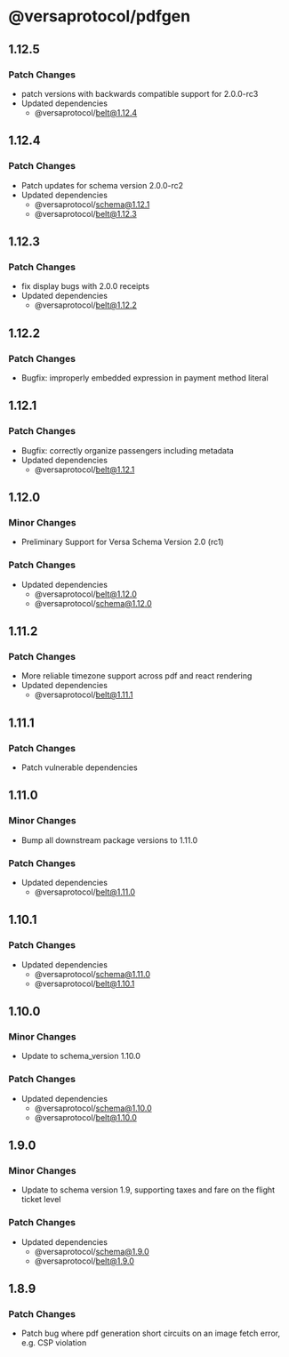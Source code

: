 # @versaprotocol/pdfgen

## 1.12.5

### Patch Changes

- patch versions with backwards compatible support for 2.0.0-rc3
- Updated dependencies
  - @versaprotocol/belt@1.12.4

## 1.12.4

### Patch Changes

- Patch updates for schema version 2.0.0-rc2
- Updated dependencies
  - @versaprotocol/schema@1.12.1
  - @versaprotocol/belt@1.12.3

## 1.12.3

### Patch Changes

- fix display bugs with 2.0.0 receipts
- Updated dependencies
  - @versaprotocol/belt@1.12.2

## 1.12.2

### Patch Changes

- Bugfix: improperly embedded expression in payment method literal

## 1.12.1

### Patch Changes

- Bugfix: correctly organize passengers including metadata
- Updated dependencies
  - @versaprotocol/belt@1.12.1

## 1.12.0

### Minor Changes

- Preliminary Support for Versa Schema Version 2.0 (rc1)

### Patch Changes

- Updated dependencies
  - @versaprotocol/belt@1.12.0
  - @versaprotocol/schema@1.12.0

## 1.11.2

### Patch Changes

- More reliable timezone support across pdf and react rendering
- Updated dependencies
  - @versaprotocol/belt@1.11.1

## 1.11.1

### Patch Changes

- Patch vulnerable dependencies

## 1.11.0

### Minor Changes

- Bump all downstream package versions to 1.11.0

### Patch Changes

- Updated dependencies
  - @versaprotocol/belt@1.11.0

## 1.10.1

### Patch Changes

- Updated dependencies
  - @versaprotocol/schema@1.11.0
  - @versaprotocol/belt@1.10.1

## 1.10.0

### Minor Changes

- Update to schema_version 1.10.0

### Patch Changes

- Updated dependencies
  - @versaprotocol/schema@1.10.0
  - @versaprotocol/belt@1.10.0

## 1.9.0

### Minor Changes

- Update to schema version 1.9, supporting taxes and fare on the flight ticket level

### Patch Changes

- Updated dependencies
  - @versaprotocol/schema@1.9.0
  - @versaprotocol/belt@1.9.0

## 1.8.9

### Patch Changes

- Patch bug where pdf generation short circuits on an image fetch error, e.g. CSP violation
